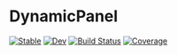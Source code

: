 # DynamicPanel

[![Stable](https://img.shields.io/badge/docs-stable-blue.svg)](https://RC416.github.io/DynamicPanel.jl/stable)
[![Dev](https://img.shields.io/badge/docs-dev-blue.svg)](https://RC416.github.io/DynamicPanel.jl/dev)
[![Build Status](https://github.com/RC416/DynamicPanel.jl/actions/workflows/CI.yml/badge.svg?branch=master)](https://github.com/RC416/DynamicPanel.jl/actions/workflows/CI.yml?query=branch%3Amaster)
[![Coverage](https://codecov.io/gh/RC416/DynamicPanel.jl/branch/master/graph/badge.svg)](https://codecov.io/gh/RC416/DynamicPanel.jl)
